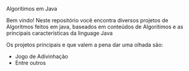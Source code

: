 Algoritimos em Java

Bem vindo!
Neste repositório você encontra diversos projetos de Algoritmos feitos em java, baseados em conteúdos de Algoritimos e as principais características da linguage Java

Os projetos principais e que valem a pena dar uma olhada são:
- Jogo de Adivinhação
- Entre outros

